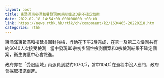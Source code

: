 ```yaml
---
layout: post
title: 東涌滿東邨滿和樓發現80宗初確及3宗不確定個案
date: 2022-02-18 14:54:00.000000000 +08:00
link: https://news.rthk.hk/rthk/ch/component/k2/1634465-20220218.htm
categories: rthk
---
```


東涌滿東邨滿和樓延長圍封強檢，行動在下午2時完成，在第一及第二次檢測共有約6040人次接受檢測，當中發現80宗初步陽性檢測個案和3宗檢測結果不確定個案，衞生防護中心會跟進。

政府亦在「受限區域」內派員到訪約1070戶，當中104戶在過程中沒人應門，政府會採取措施跟進。

